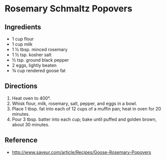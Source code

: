 # Rosemary Schmaltz Popovers

## Ingredients
* 1 cup flour
* 1 cup milk
* 1 ½ tbsp. minced rosemary
* 1 ½ tsp. kosher salt
* ½ tsp. ground black pepper
* 2 eggs, lightly beaten
* ¾ cup rendered goose fat

## Directions
1. Heat oven to 400°. 
2. Whisk flour, milk, rosemary, salt, pepper, and eggs in a bowl. 
3. Place 1 tbsp. fat into each of 12 cups of a muffin pan; heat in oven for 20 minutes. 
4. Pour 3 tbsp. batter into each cup; bake until puffed and golden brown, about 30 minutes.

## Reference
* http://www.saveur.com/article/Recipes/Goose-Rosemary-Popovers
